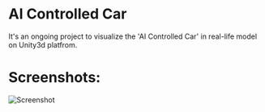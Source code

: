 # AI Controlled Car
It's an ongoing project to visualize the 'AI Controlled Car' in real-life model on Unity3d platfrom.

# Screenshots:
![Screenshot](https://i.imgur.com/7f05nhq.png)
